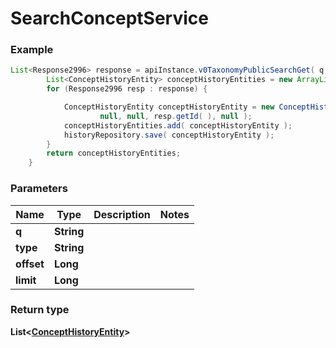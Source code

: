 
# SearchConceptService

### Example
```java
List<Response2996> response = apiInstance.v0TaxonomyPublicSearchGet( q, type, offset, limit );
        List<ConceptHistoryEntity> conceptHistoryEntities = new ArrayList<>( );
        for (Response2996 resp : response) {

            ConceptHistoryEntity conceptHistoryEntity = new ConceptHistoryEntity( resp.getPreferredLabel( ), resp.getType( ), null,
                    null, null, resp.getId( ), null );
            conceptHistoryEntities.add( conceptHistoryEntity );
            historyRepository.save( conceptHistoryEntity );
        }
        return conceptHistoryEntities;
    }
```
### Parameters
Name | Type | Description | Notes
------------ | ------------- | ------------- | -------------
**q** | **String** |  | 
**type** | **String** |  | 
**offset** | **Long** |  | 
**limit** | **Long** |  | 


### Return type
**List&lt;[**ConceptHistoryEntity**](ConceptHistoryEntity.md)&gt;**